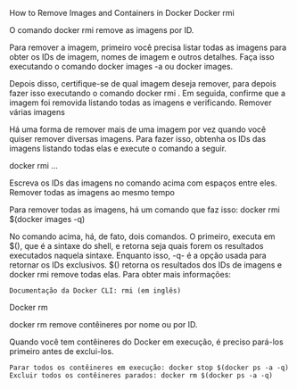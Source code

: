 How to Remove Images and Containers in Docker
Docker rmi

O comando docker rmi remove as imagens por ID.

Para remover a imagem, primeiro você precisa listar todas as imagens para obter os IDs de imagem, nomes de imagem e outros detalhes. Faça isso executando o comando docker images -a ou docker images.

Depois disso, certifique-se de qual imagem deseja remover, para depois fazer isso executando o comando docker rmi <id-da-imagem>. Em seguida, confirme que a imagem foi removida listando todas as imagens e verificando.
Remover várias imagens

Há uma forma de remover mais de uma imagem por vez quando você quiser remover diversas imagens. Para fazer isso, obtenha os IDs das imagens listando todas elas e execute o comando a seguir.

docker rmi <id-da-imagem> <id-da-imagem> ...

Escreva os IDs das imagens no comando acima com espaços entre eles.
Remover todas as imagens ao mesmo tempo

Para remover todas as imagens, há um comando que faz isso: docker rmi $(docker images -q)

No comando acima, há, de fato, dois comandos. O primeiro, executa em $(), que é a sintaxe do shell, e retorna seja quais forem os resultados executados naquela sintaxe. Enquanto isso, -q- é a opção usada para retornar os IDs exclusivos. $() retorna os resultados dos IDs de imagens e docker rmi remove todas elas.
Para obter mais informações:

    Documentação da Docker CLI: rmi (em inglês)

Docker rm

docker rm remove contêineres por nome ou por ID.

Quando você tem contêineres do Docker em execução, é preciso pará-los primeiro antes de exclui-los.

    Parar todos os contêineres em execução: docker stop $(docker ps -a -q)
    Excluir todos os contêineres parados: docker rm $(docker ps -a -q)
